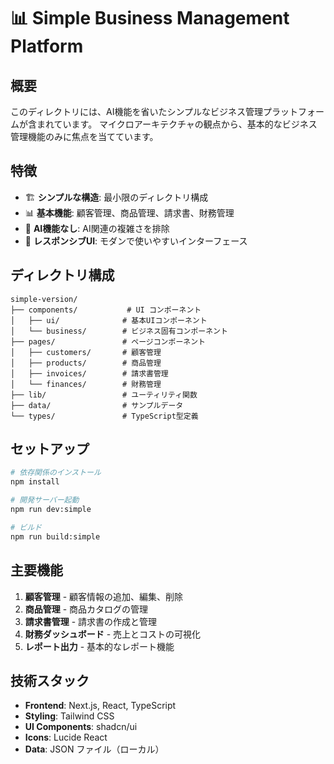 # 📊 Simple Business Management Platform

## 概要

このディレクトリには、AI機能を省いたシンプルなビジネス管理プラットフォームが含まれています。
マイクロアーキテクチャの観点から、基本的なビジネス管理機能のみに焦点を当てています。

## 特徴

- 🏗️ **シンプルな構造**: 最小限のディレクトリ構成
- 📊 **基本機能**: 顧客管理、商品管理、請求書、財務管理
- 🚫 **AI機能なし**: AI関連の複雑さを排除
- 📱 **レスポンシブUI**: モダンで使いやすいインターフェース

## ディレクトリ構成

```
simple-version/
├── components/           # UI コンポーネント
│   ├── ui/              # 基本UIコンポーネント
│   └── business/        # ビジネス固有コンポーネント
├── pages/               # ページコンポーネント
│   ├── customers/       # 顧客管理
│   ├── products/        # 商品管理
│   ├── invoices/        # 請求書管理
│   └── finances/        # 財務管理
├── lib/                 # ユーティリティ関数
├── data/                # サンプルデータ
└── types/               # TypeScript型定義
```

## セットアップ

```bash
# 依存関係のインストール
npm install

# 開発サーバー起動
npm run dev:simple

# ビルド
npm run build:simple
```

## 主要機能

1. **顧客管理** - 顧客情報の追加、編集、削除
2. **商品管理** - 商品カタログの管理
3. **請求書管理** - 請求書の作成と管理
4. **財務ダッシュボード** - 売上とコストの可視化
5. **レポート出力** - 基本的なレポート機能

## 技術スタック

- **Frontend**: Next.js, React, TypeScript
- **Styling**: Tailwind CSS
- **UI Components**: shadcn/ui
- **Icons**: Lucide React
- **Data**: JSON ファイル（ローカル）